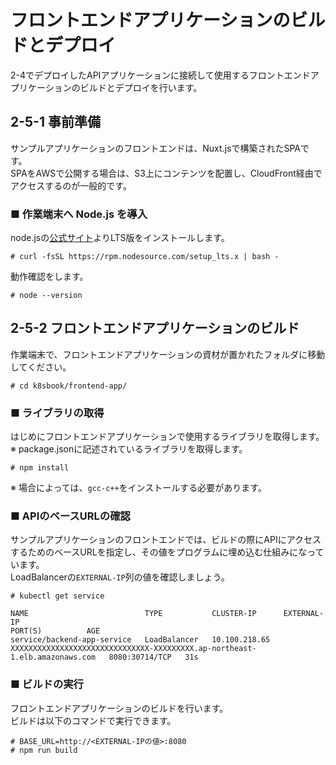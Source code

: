 # フロントエンドアプリケーションのビルドとデプロイ
2-4でデプロイしたAPIアプリケーションに接続して使用するフロントエンドアプリケーションのビルドとデプロイを行います。
## 2-5-1 事前準備
サンプルアプリケーションのフロントエンドは、Nuxt.jsで構築されたSPAです。  
SPAをAWSで公開する場合は、S3上にコンテンツを配置し、CloudFront経由でアクセスするのが一般的です。
### ■ 作業端末へ Node.js を導入
node.jsの[公式サイト](https://github.com/nodesource/distributions)よりLTS版をインストールします。
```
# curl -fsSL https://rpm.nodesource.com/setup_lts.x | bash -
```
動作確認をします。
```
# node --version
```
## 2-5-2 フロントエンドアプリケーションのビルド
作業端末で、フロントエンドアプリケーションの資材が置かれたフォルダに移動してください。
```
# cd k8sbook/frontend-app/
```
### ■ ライブラリの取得
はじめにフロントエンドアプリケーションで使用するライブラリを取得します。  
※ package.jsonに記述されているライブラリを取得します。
```
# npm install
```
※ 場合によっては、`gcc-c++`をインストールする必要があります。
### ■ APIのベースURLの確認
サンプルアプリケーションのフロントエンドでは、ビルドの際にAPIにアクセスするためのベースURLを指定し、その値をプログラムに埋め込む仕組みになっています。  
LoadBalancerの`EXTERNAL-IP`列の値を確認しましょう。
```
# kubectl get service
```
```
NAME                          TYPE           CLUSTER-IP      EXTERNAL-IP                                                                   PORT(S)          AGE
service/backend-app-service   LoadBalancer   10.100.218.65   XXXXXXXXXXXXXXXXXXXXXXXXXXXXXXX-XXXXXXXXX.ap-northeast-1.elb.amazonaws.com   8080:30714/TCP   31s
```
### ■ ビルドの実行
フロントエンドアプリケーションのビルドを行います。  
ビルドは以下のコマンドで実行できます。
```
# BASE_URL=http://<EXTERNAL-IPの値>:8080
# npm run build
```
